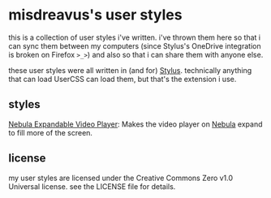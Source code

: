 # misdreavus's user styles

this is a collection of user styles i've written. i've thrown them here so that i can sync them
between my computers (since Stylus's OneDrive integration is broken on Firefox `>_>`) and also so
that i can share them with anyone else.

these user styles were all written in (and for) [Stylus]. technically anything that can load UserCSS
can load them, but that's the extension i use.

[Stylus]: https://add0n.com/stylus.html

## styles

[Nebula Expandable Video Player](nebula.user.css): Makes the video player on [Nebula] expand to fill
more of the screen.

[Nebula]: https://watchnebula.com

## license

my user styles are licensed under the Creative Commons Zero v1.0 Universal license. see the LICENSE
file for details.
